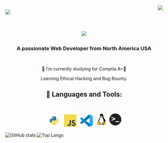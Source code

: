 <img align="right" src="https://visitor-badge.laobi.icu/badge?page_id=salesp07.salesp07" />

![](https://visitor-badge.laobi.icu/badge?page_id=MattLovesToCode.MattLovesToCode)


<h1 align="center">
    <img src="https://readme-typing-svg.herokuapp.com/?font=Righteous&size=35&center=true&vCenter=true&width=500&height=70&duration=4000&lines=Hi+There!+👋;+I'm+Matthew!;" />
</h1>

<h3 align="center">A passionate Web Developer from North America USA</h3>

<br/>

<div align="center">

 🌱 I’m currently studying for  Comptia A+🌱

 </div>

 <div align="center">

 Learning Ethical Hacking and Bug Bounty.
 </div>

 <h2 align="center">🧰 Languages and Tools: </h2>
<br/>
<p align="center">
<img src="https://raw.githubusercontent.com/github/explore/80688e429a7d4ef2fca1e82350fe8e3517d3494d/topics/python/python.png" alt="Python" height="40" style="vertical-align:top; margin:4px">
<img src="https://raw.githubusercontent.com/github/explore/80688e429a7d4ef2fca1e82350fe8e3517d3494d/topics/javascript/javascript.png" alt="Javascript" height="40" style="vertical-align:top; margin:4px">
<img src="https://raw.githubusercontent.com/github/explore/80688e429a7d4ef2fca1e82350fe8e3517d3494d/topics/visual-studio-code/visual-studio-code.png" alt="VS Code" height="40" style="vertical-align:top; margin:4px">
<img src="https://raw.githubusercontent.com/github/explore/80688e429a7d4ef2fca1e82350fe8e3517d3494d/topics/linux/linux.png" alt="Linux" height="40" style="max-width: 100%;">
<img src="https://raw.githubusercontent.com/github/explore/80688e429a7d4ef2fca1e82350fe8e3517d3494d/topics/terminal/terminal.png" alt="Terminal" height="40" style="max-width: 100%;">

</p>

![GitHub stats](https://github-readme-stats.vercel.app/api?username=MattLovesToCode&show_icons=true&theme=discord_old_blurple )
![Top Langs](https://github-readme-stats.vercel.app/api/top-langs/?username=MattLovesToCode&theme=tokyonight)

